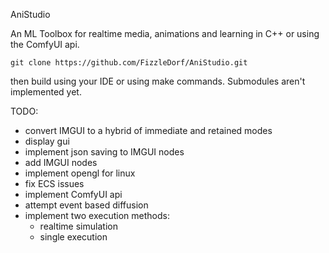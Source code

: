 AniStudio

An ML Toolbox for realtime media, animations and learning in C++ or using the ComfyUI api.

`
git clone https://github.com/FizzleDorf/AniStudio.git
`

then build using your IDE or using make commands. Submodules aren't implemented yet.

TODO:
- convert IMGUI to a hybrid of immediate and retained modes
- display gui
- implement json saving to IMGUI nodes
- add IMGUI nodes
- implement opengl for linux
- fix ECS issues
- implement ComfyUI api
- attempt event based diffusion
- implement two execution methods:
   - realtime simulation
   - single execution
